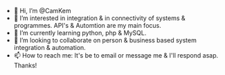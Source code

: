 - 👋 Hi, I’m @CamKem
- 👀 I’m interested in integration & in connectivity of systems & programmes. API's & Automtion are my main focus.
- 🌱 I’m currently learning python, php & MySQL.
- 💞️ I’m looking to collaborate on person & business based system integration & automation.
- 📫 How to reach me: It's be to email or message me & I'll respond asap. Thanks!

<!---
CamKem/CamKem is a ✨ special ✨ repository because its `README.md` (this file) appears on your GitHub profile.
You can click the Preview link to take a look at your changes.
--->
